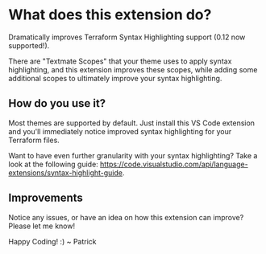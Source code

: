 # What does this extension do?

Dramatically improves Terraform Syntax Highlighting support (0.12 now supported!).

There are "Textmate Scopes" that your theme uses to apply syntax highlighting, and this extension improves these scopes, while adding some additional scopes to ultimately improve your syntax highlighting.

## How do you use it?

Most themes are supported by default. Just install this VS Code extension and you'll immediately notice improved syntax highlighting for your Terraform files.

Want to have even further granularity with your syntax highlighting? Take a look at the following guide: https://code.visualstudio.com/api/language-extensions/syntax-highlight-guide.

## Improvements

Notice any issues, or have an idea on how this extension can improve? Please let me know!

Happy Coding! :)
~ Patrick